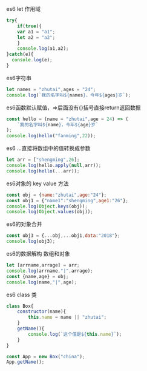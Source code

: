 es6 let 作用域

```js
try{
	if(true){
	var a1 = "a1";
	let a2 = "a2";
	}
	console.log(a1,a2);
}catch(e){
  console.log(e);
}
```

es6字符串
```js
let names = "zhutai",ages = "24";
console.log(`我的名字叫${names}，今年${ages}岁`);
```

es6函数默认赋值，=>后面没有{}括号直接return返回数据
```js
const hello = (name = "zhutai",age = 24) => (
    `我的名字叫${name}，今年${age}岁`
);
console.log(hello("fanming",22));
```

es6 ...直接将数组中的值转换成参数
```js
let arr = ["shengming",26];
console.log(hello.apply(null,arr));
console.log(hello(...arr));
```

es6对象的 key value 方法
```js
const obj = {name:"zhutai",age:"24"};
const obj1 = {"name1":"shengming",age1:"26"};
console.log(Object.keys(obj));
console.log(Object.values(obj));
```

es6的对象合并
```js
const obj3 = {...obj,...obj1,data:"2018"};
console.log(obj3);
```

es6的数据解构   数组和对象
```js
let [arrname,arrage] = arr;
console.log(arrname,"|",arrage);
const {name,age} = obj;
console.log(name,"|",age);
```

es6 class 类
```js
class Box{
	constructor(name){
     	this.name = name || "zhutai";
	}
	getName(){
		console.log(`这个值是${this.name}`);
	}
}

const App = new Box("china");
App.getName();
```

